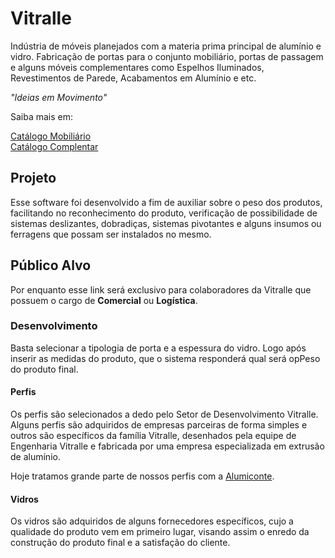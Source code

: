 # Vitralle

Indústria de móveis planejados com a materia prima principal de alumínio e vidro. Fabricação de portas para o conjunto mobiliário, portas de passagem e alguns móveis complementares como Espelhos Iluminados, Revestimentos de Parede, Acabamentos em Alumínio e etc.

_"Ideias em Movimento"_

Saiba mais em:

[Catálogo Mobiliário](https://drive.google.com/file/d/1ZOXyJnEJR8cofVoc20oalyODOyUJfAgz/view?usp=drive_link)\
[Catálogo Complentar](https://drive.google.com/file/d/1FPHgmRHEjbt54GsIt7Y4hb6wefVZHZSF/view?usp=drive_link)

## Projeto

Esse software foi desenvolvido a fim de auxiliar sobre o peso dos produtos, facilitando no reconhecimento do produto, verificação de possibilidade de sistemas deslizantes, dobradiças, sistemas pivotantes e alguns insumos ou ferragens que possam ser instalados no mesmo.  

## Público Alvo

Por enquanto esse link será exclusivo para colaboradores da Vitralle que possuem o cargo de **Comercial** ou **Logística**.

### Desenvolvimento

Basta selecionar a tipologia de porta e a espessura do vidro. Logo após inserir as medidas do produto, que o sistema responderá qual será opPeso do produto final.

#### Perfis

Os perfis são selecionados a dedo pelo Setor de Desenvolvimento Vitralle. Alguns perfis são adquiridos de empresas parceiras de forma simples e outros são específicos da família Vitralle, desenhados pela equipe de Engenharia Vitralle e fabricada por uma empresa especializada em extrusão de alumínio.

Hoje tratamos grande parte de nossos perfis com a [Alumiconte](https://www.alumiconte.com.br/pt/).

#### Vidros

Os vidros são adquiridos de alguns fornecedores específicos, cujo a qualidade do produto vem em primeiro lugar, visando assim o enredo da construção do produto final e a satisfação do cliente.